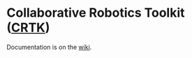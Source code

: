 
# Collaborative Robotics Toolkit ([CRTK](https://github.com/collaborative-robotics/documentation/wiki))

Documentation is on the [wiki](https://github.com/collaborative-robotics/documentation/wiki).
